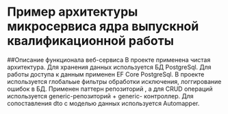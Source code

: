 # Пример архитектуры микросервиса ядра выпускной квалификационной работы
##Описание функционала веб-сервиса
В проекте применена чистая архитектура.
Для хранения данных используется БД PostgreSql.
Для работы доступа к данным применен EF Core PostgreSql.
В проекте используется глобальые фильтры обработки исключения, логгирование ошибок в БД.
Применен паттерн репозиторий , а для CRUD операций используется generic-репозиторий + generic- контроллер.
Для сопоставления dto с моделью данных используется Automapper.
